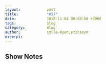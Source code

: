 ```yaml
---
layout:            post
title:             "#57"
date:              2018-11-04 00:00:00 +0900
tags:              blog
category:          Blog
author:            smile-0yen,azihsoyn
excerpt:           
---
```


## Show Notes
